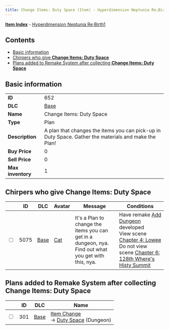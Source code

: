 ```yaml
---
title: Change Items: Duty Space (Item) - Hyperdimension Neptunia Re;Birth1
---
```


[**Item Index**](/neptunia/rb1/item/index.html) - [Hyperdimension Neptunia Re;Birth1](/neptunia/rb1)

## Contents

- [Basic information](#basic-information)
- [Chirpers who give **Change Items: Duty Space**](#chirpers-who-give-change-items-duty-space)
- [Plans added to Remake System after collecting **Change Items: Duty Space**](#plans-added-to-remake-system-after-collecting-change-items-duty-space)
## Basic information

|   |   |
| -- | -- |
| **ID** | 652 |
| **DLC** | [Base](/neptunia/rb1/dlc/1-base.html) |
| **Name** | Change Items: Duty Space |
| **Type** | Plan |
| **Description** | A plan that changes the items you can pick-up in Duty Space. Gather the materials and make the Plan! |
| **Buy Price** | 0 |
| **Sell Price** | 0 |
| **Max inventory** | 1 |


## Chirpers who give **Change Items: Duty Space**

|    | ID | DLC | Avatar | Message | Conditions |
| -- | -- | --- | ------ | ------- | ---------- |
| <input type="checkbox" id="rb1-chirper-event-1-5075" class="trackbox" /> | 5075 | [Base](/neptunia/rb1/dlc/1-base.html) | [Cat](/neptunia/rb1/undefined/1-226-cat.html) | It's a Plan to change the items you can get in a dungeon, nya.<br />Find out what you get with this, nya. | Have remake [Add Dungeon](/neptunia/rb1/remake/1-215-add-dungeon.html) developed<br />View scene [Chapter 4: Lowee](/neptunia/rb1/scene/1-402-chapter-4-lowee.html)<br />Do not view scene [Chapter 6: 128th Where's Histy Summit](/neptunia/rb1/scene/1-601-chapter-6-128th-wheres-histy-summit.html) |


## Plans added to Remake System after collecting **Change Items: Duty Space**

|    | ID | DLC | Name |
| -- | -- | --- | ---- |
| <input type="checkbox" id="rb1-remake-1-301" class="trackbox" /> | 301 | [Base](/neptunia/rb1/dlc/1-base.html) | [Item Change](/neptunia/rb1/remake/1-301-item-change.html)<br /> → [Duty Space](/neptunia/rb1/dungeon/1-109-duty-space.html) (Dungeon) |
